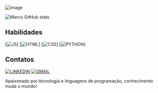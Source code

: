 ![image](https://github.com/user-attachments/assets/3645442d-d7f9-46f9-9750-f5a557155a32)

![Marco GitHub stats](https://github-readme-stats.vercel.app/api?username=ItsMarcoFreitas&show_icons=true&theme=radical)


## Habilidades

[![JS](https://img.shields.io/badge/JavaScript-F7DF1E?style=for-the-badge&logo=javascript&logoColor=black)]
[![HTML](https://img.shields.io/badge/HTML-239120?style=for-the-badge&logo=html5&logoColor=white)]
[![CSS](https://img.shields.io/badge/CSS-239120?&style=for-the-badge&logo=css3&logoColor=white)]
[![PYTHON](https://img.shields.io/badge/Python-14354C?style=for-the-badge&logo=python&logoColor=white)]

## Contatos

[![LINKEDIN](https://img.shields.io/badge/LinkedIn-0077B5?style=for-the-badge&logo=linkedin&logoColor=white)](https://www.linkedin.com/in/imarcofreitas)
[![GMAIL](https://img.shields.io/badge/Gmail-D14836?style=for-the-badge&logo=gmail&logoColor=white)](https://contato.marcofreitas@gmail.com)


Apaixonado por técnologia e linguagens de programação, conhecimento muda o mundo!
